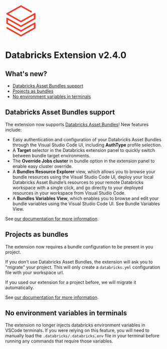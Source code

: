 <img src="./1.2/databricks-logo.png" alt="databricks-logo" width="100"/>

# Databricks Extension v2.4.0

## What's new?

-   [Databricks Asset Bundles support](#dabs)
-   [Projects as bundles](#dabs-projects)
-   [No environment variables in terminals](#no-env)

## <a id="dabs"></a> Databricks Asset Bundles support

The extension now supports [Databricks Asset Bundles](https://docs.databricks.com/en/dev-tools/bundles/index.html)! New features include:

-   Easy authentication and configuration of your Databricks Asset Bundles through the Visual Studio Code UI, including **AuthType** profile selection.
-   A **Target** selector in the Databricks extension panel to quickly switch between bundle target environments.
-   The **Override Jobs cluster** in bundle option in the extension panel to enable easy cluster override.
-   A **Bundles Resource Explorer** view, which allows you to browse your bundle resources using the Visual Studio Code UI, deploy your local Databricks Asset Bundle’s resources to your remote Databricks workspace with a single click, and go directly to your deployed resources in your workspace from Visual Studio Code.
-   A **Bundles Variables View**, which enables you to browse and edit your bundle variables using the Visual Studio Code UI. See Bundle Variables View.

See [our documentation for more information](https://docs..databricks.com/dev-tools/vscode-ext/bundles.html).

## <a id="dabs-projects"></a> Projects as bundles

The extension now requires a bundle configuration to be present in you project.

If you don't use Databricks Asset Bundles, the extension will ask you to "migrate" your project. This will only create a `databricks.yml` configuration file with your workspace url.

If you used our extension for a project before, we will migrate it automatically.

See [our documentation for more information](https://docs.databricks.com/dev-tools/vscode-ext/index.html#migrate-a-project-to-a-databricks-project).

## <a id="no-env"></a> No environment variables in terminals

The extension no longer injects databricks environment variables in VSCode terminals. If you were relying on this feature, you will need to manually load the `.databricks/.databricks.env` file in your terminal before running any commands that require those variables.
